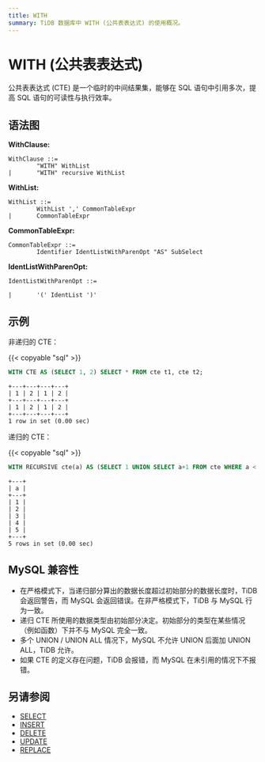 ```yaml
---
title: WITH
summary: TiDB 数据库中 WITH (公共表表达式) 的使用概况。
---
```


# WITH (公共表表达式)

公共表表达式 (CTE) 是一个临时的中间结果集，能够在 SQL 语句中引用多次，提高 SQL 语句的可读性与执行效率。

## 语法图

**WithClause:**

``` ebnf
WithClause ::=
        "WITH" WithList
|       "WITH" recursive WithList
```

**WithList:**

``` ebnf
WithList ::=
        WithList ',' CommonTableExpr
|       CommonTableExpr
```

**CommonTableExpr:**

``` ebnf
CommonTableExpr ::=
        Identifier IdentListWithParenOpt "AS" SubSelect
```

**IdentListWithParenOpt:**

``` ebnf
IdentListWithParenOpt ::=

|       '(' IdentList ')'
```

## 示例

非递归的 CTE：

{{< copyable "sql" >}}

```sql
WITH CTE AS (SELECT 1, 2) SELECT * FROM cte t1, cte t2;
```

```
+---+---+---+---+
| 1 | 2 | 1 | 2 |
+---+---+---+---+
| 1 | 2 | 1 | 2 |
+---+---+---+---+
1 row in set (0.00 sec)
```

递归的 CTE：

{{< copyable "sql" >}}

```sql
WITH RECURSIVE cte(a) AS (SELECT 1 UNION SELECT a+1 FROM cte WHERE a < 5) SELECT * FROM cte;
```

```
+---+
| a |
+---+
| 1 |
| 2 |
| 3 |
| 4 |
| 5 |
+---+
5 rows in set (0.00 sec)
```

## MySQL 兼容性

* 在严格模式下，当递归部分算出的数据长度超过初始部分的数据长度时，TiDB 会返回警告，而 MySQL 会返回错误。在非严格模式下，TiDB 与 MySQL 行为一致。
* 递归 CTE 所使用的数据类型由初始部分决定。初始部分的类型在某些情况（例如函数）下并不与 MySQL 完全一致。
* 多个 UNION / UNION ALL 情况下，MySQL 不允许 UNION 后面加 UNION ALL，TiDB 允许。
* 如果 CTE 的定义存在问题，TiDB 会报错，而 MySQL 在未引用的情况下不报错。

## 另请参阅

* [SELECT](/sql-statements/sql-statement-select.md)
* [INSERT](/sql-statements/sql-statement-insert.md)
* [DELETE](/sql-statements/sql-statement-delete.md)
* [UPDATE](/sql-statements/sql-statement-update.md)
* [REPLACE](/sql-statements/sql-statement-replace.md)
